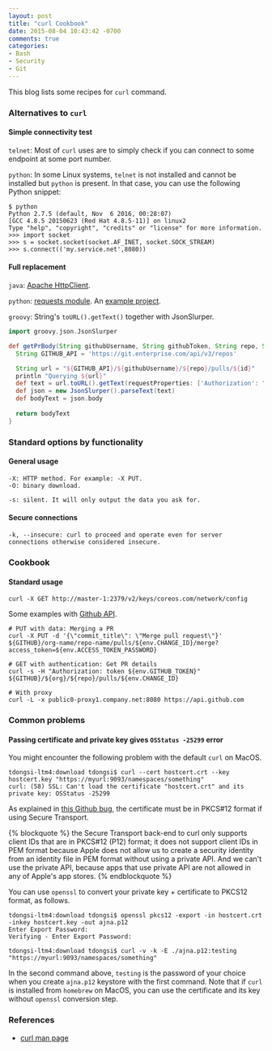 ```yaml
---
layout: post
title: "curl Cookbook"
date: 2015-08-04 10:43:42 -0700
comments: true
categories:
- Bash 
- Security
- Git
---
```


This blog lists some recipes for `curl` command.

<!--more-->

### Alternatives to `curl`

#### Simple connectivity test

`telnet`: Most of `curl` uses are to simply check if you can connect to some endpoint at some port number.

`python`: In some Linux systems, `telnet` is not installed and cannot be installed but `python` is present. In that case, you can use the following Python snippet:

``` plain Connectivity test with Python
$ python
Python 2.7.5 (default, Nov  6 2016, 00:28:07)
[GCC 4.8.5 20150623 (Red Hat 4.8.5-11)] on linux2
Type "help", "copyright", "credits" or "license" for more information.
>>> import socket
>>> s = socket.socket(socket.AF_INET, socket.SOCK_STREAM)
>>> s.connect(('my.service.net',8080))
``` 

#### Full replacement

`java`: [Apache HttpClient](https://hc.apache.org/index.html).

`python`: [requests module](http://docs.python-requests.org/en/master/). An [example project](https://github.com/tdongsi/bart-parking).

`groovy`: String's `toURL().getText()` together with JsonSlurper. 

``` groovy Example Groovy
import groovy.json.JsonSlurper

def getPrBody(String githubUsername, String githubToken, String repo, String id) {
  String GITHUB_API = 'https://git.enterprise.com/api/v3/repos'

  String url = "${GITHUB_API}/${githubUsername}/${repo}/pulls/${id}"
  println "Querying ${url}"
  def text = url.toURL().getText(requestProperties: ['Authorization': "token ${githubToken}"])
  def json = new JsonSlurper().parseText(text)
  def bodyText = json.body
  
  return bodyText
}
```

### Standard options by functionality

#### General usage

``` plain Options
-X: HTTP method. For example: -X PUT.
-O: binary download.

-s: silent. It will only output the data you ask for.
```

#### Secure connections

``` plain Options
-k, --insecure: curl to proceed and operate even for server connections otherwise considered insecure.
```

### Cookbook

#### Standard usage

``` plain etcd examples
curl -X GET http://master-1:2379/v2/keys/coreos.com/network/config
```

Some examples with [Github API](/blog/2017/08/06/github-rest-api/).

``` plain Other Github API examples
# PUT with data: Merging a PR
curl -X PUT -d '{\"commit_title\": \"Merge pull request\"}' ${GITHUB}/org-name/repo-name/pulls/${env.CHANGE_ID}/merge?access_token=${env.ACCESS_TOKEN_PASSWORD}

# GET with authentication: Get PR details
curl -s -H "Authorization: token ${env.GITHUB_TOKEN}" ${GITHUB}/${org}/${repo}/pulls/${env.CHANGE_ID}

# With proxy
curl -L -x public0-proxy1.company.net:8080 https://api.github.com
```

### Common problems

#### Passing certificate and private key gives `OSStatus -25299` error

You might encounter the following problem with the default `curl` on MacOS. 

``` plain Error message
tdongsi-ltm4:download tdongsi$ curl --cert hostcert.crt --key hostcert.key "https://myurl:9093/namespaces/something"
curl: (58) SSL: Can't load the certificate "hostcert.crt" and its private key: OSStatus -25299
```

As explained in [this Github bug](https://github.com/curl/curl/issues/283), the certificate must be in PKCS#12 format if using Secure Transport.

{% blockquote %}
the Secure Transport back-end to curl only supports client IDs that are in PKCS#12 (P12) format; it does not support client IDs in PEM format because Apple does not allow us to create a security identity from an identity file in PEM format without using a private API. And we can't use the private API, because apps that use private API are not allowed in any of Apple's app stores.
{% endblockquote %}

You can use `openssl` to convert your private key + certificate to PKCS12 format, as follows.

``` plain Convert to PKCS12 and retry
tdongsi-ltm4:download tdongsi$ openssl pkcs12 -export -in hostcert.crt -inkey hostcert.key -out ajna.p12
Enter Export Password:
Verifying - Enter Export Password:

tdongsi-ltm4:download tdongsi$ curl -v -k -E ./ajna.p12:testing "https://myurl:9093/namespaces/something"
```

In the second command above, `testing` is the password of your choice when you create `ajna.p12` keystore with the first command.
Note that if `curl` is installed from `homebrew` on MacOS, you can use the certificate and its key without `openssl` conversion step.

### References

* [curl man page](https://curl.haxx.se/docs/manpage.html)
